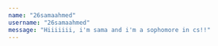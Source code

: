 ```yaml
---
name: "26samaahmed"
username: "26samaahmed"
message: "Hiiiiiii, i'm sama and i'm a sophomore in cs!!"
---
```


